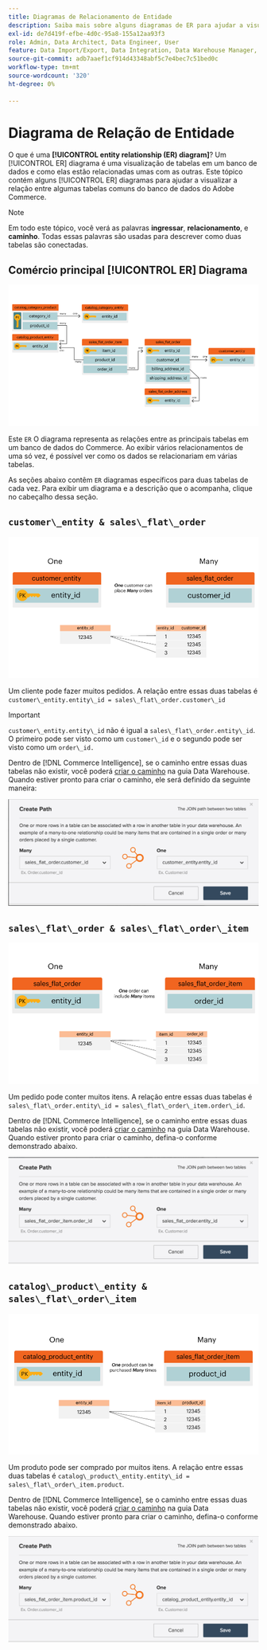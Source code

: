 ```yaml
---
title: Diagramas de Relacionamento de Entidade
description: Saiba mais sobre alguns diagramas de ER para ajudar a visualizar a relação entre algumas tabelas de banco de dados comuns do Commerce.
exl-id: de7d419f-efbe-4d0c-95a8-155a12aa93f3
role: Admin, Data Architect, Data Engineer, User
feature: Data Import/Export, Data Integration, Data Warehouse Manager, Commerce Tables
source-git-commit: adb7aaef1cf914d43348abf5c7e4bec7c51bed0c
workflow-type: tm+mt
source-wordcount: '320'
ht-degree: 0%

---
```


# Diagrama de Relação de Entidade

O que é uma **[!UICONTROL entity relationship (ER) diagram]**? Um [!UICONTROL ER] diagrama é uma visualização de tabelas em um banco de dados e como elas estão relacionadas umas com as outras. Este tópico contém alguns [!UICONTROL ER] diagramas para ajudar a visualizar a relação entre algumas tabelas comuns do banco de dados do Adobe Commerce.

>[!NOTE]
>
>Em todo este tópico, você verá as palavras **ingressar**, **relacionamento**, e **caminho**. Todas essas palavras são usadas para descrever como duas tabelas são conectadas.

## Comércio principal [!UICONTROL ER] Diagrama

![4_Gráfico_BD](../../assets/4_DB_Chart.png)

Este `ER` O diagrama representa as relações entre as principais tabelas em um banco de dados do Commerce. Ao exibir vários relacionamentos de uma só vez, é possível ver como os dados se relacionariam em várias tabelas.

As seções abaixo contêm `ER` diagramas específicos para duas tabelas de cada vez. Para exibir um diagrama e a descrição que o acompanha, clique no cabeçalho dessa seção.

## `customer\_entity & sales\_flat\_order`

![Um Cliente e Vários Pedidos](../../assets/2_OneCustomerManyOrders.png)

Um cliente pode fazer muitos pedidos. A relação entre essas duas tabelas é `customer\_entity.entity\_id = sales\_flat\_order.customer\_id`

>[!IMPORTANT]
>
>`customer\_entity.entity\_id` não é igual a `sales\_flat\_order.entity\_id`. O primeiro pode ser visto como um `customer\_id` e o segundo pode ser visto como um `order\_id.`

Dentro de [!DNL Commerce Intelligence], se o caminho entre essas duas tabelas não existir, você poderá [criar o caminho](../data-warehouse-mgr/create-paths-calc-columns.md) na guia Data Warehouse. Quando estiver pronto para criar o caminho, ele será definido da seguinte maneira:

![](../../assets/SFO___CE_path.png)

## `sales\_flat\_order & sales\_flat\_order\_item`

![1_OneOrderManyItems](../../assets/1_OneOrderManyItems.png)

Um pedido pode conter muitos itens. A relação entre essas duas tabelas é `sales\_flat\_order.entity\_id = sales\_flat\_order\_item.order\_id`.

Dentro de [!DNL Commerce Intelligence], se o caminho entre essas duas tabelas não existir, você poderá [criar o caminho](../data-warehouse-mgr/create-paths-calc-columns.md) na guia Data Warehouse. Quando estiver pronto para criar o caminho, defina-o conforme demonstrado abaixo.

![](../../assets/SFOI___SFO_path.png)

## `catalog\_product\_entity & sales\_flat\_order\_item`

![3_UmProdutoMuitasVezes](../../assets/3_OneProductManyTimes.png)

Um produto pode ser comprado por muitos itens. A relação entre essas duas tabelas é `catalog\_product\_entity.entity\_id = sales\_flat\_order\_item.product`.

Dentro de [!DNL Commerce Intelligence], se o caminho entre essas duas tabelas não existir, você poderá [criar o caminho](../data-warehouse-mgr/create-paths-calc-columns.md) na guia Data Warehouse. Quando estiver pronto para criar o caminho, defina-o conforme demonstrado abaixo.

![](../../assets/SFOI___CPE_path.png)
